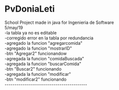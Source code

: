 # PvDoniaLeti
School Project made in java for Ingenieria de Software<br />
5/may/19<br />
  -la tabla ya no es editable <br />
  -corregido error en la tabla por redundancia<br />
  -agregado la funcion "agregarcomida"<br />
  -agregado la funcion "mostrarID"<br />
  -btn "Agregar2" funcionandow<br />
  -agregada la funcion "comidaBuscada"<br />
  -agregada la funcion "buscarComida"<br />
  -btn "Buscar2" funcionando<br />
  -agregada la funcion "modificar"<br />
  -btn "modificar2" funcionando<br />
------------------------------------------<br />
